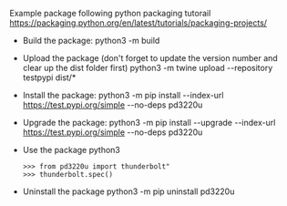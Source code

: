 Example package following python packaging tutorail https://packaging.python.org/en/latest/tutorials/packaging-projects/

- Build the package:
    python3 -m build

- Upload the package (don't forget to update the version number and clear up the dist folder first)
    python3 -m twine upload --repository testpypi dist/*

- Install the package:
    python3 -m pip install --index-url https://test.pypi.org/simple --no-deps pd3220u

- Upgrade the package:
    python3 -m pip install --upgrade --index-url https://test.pypi.org/simple --no-deps pd3220u

- Use the package
    python3
    ```
    >>> from pd3220u import thunderbolt"
    >>> thunderbolt.spec()
    ```

- Uninstall the package
    python3 -m pip uninstall pd3220u
